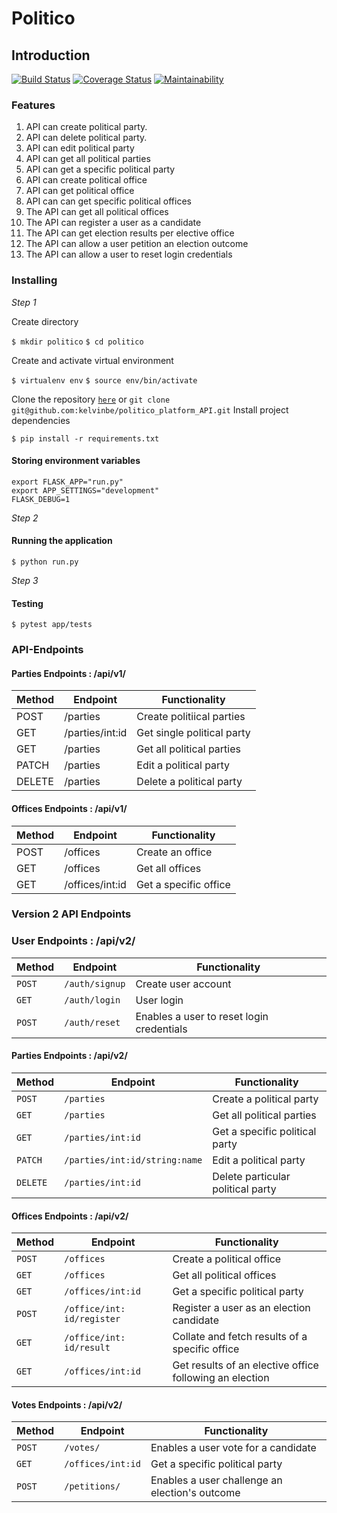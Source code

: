 # Politico

## Introduction
 [![Build Status](https://travis-ci.com/kelvinbe/politico_platform_API.svg?branch=develop)](https://travis-ci.com/kelvinbe/politico_platform_API)
 [![Coverage Status](https://coveralls.io/repos/github/kelvinbe/politico_platform_API/badge.svg)](https://coveralls.io/github/kelvinbe/politico_platform_API) [![Maintainability](https://api.codeclimate.com/v1/badges/00d23f7da810ae6b79a9/maintainability)](https://codeclimate.com/github/kelvinbe/politico_platform_API/maintainability)

### Features

1. API can create political party.
2. API can delete political party.
3. API can edit political party
4. API can get all political parties
5. API can get a specific political party
6. API can create political office
7. API can get political office
8. API can can get specific political offices
9. The API can get all political offices
10. The API can register a user as a candidate
11. The API can get election results per elective office
12. The API can allow a user petition an election outcome
13. The API can allow a user to reset login credentials

### Installing



*Step 1*

Create directory


```$ mkdir politico```
```$ cd politico```


Create and activate virtual environment


```$ virtualenv env```
```$ source env/bin/activate```

Clone the repository 
[```here```](git@github.com:kelvinbe/politico_platform_API.git) or 
``` git clone git@github.com:kelvinbe/politico_platform_API.git ```
Install project dependencies 


```$ pip install -r requirements.txt```

#### Storing environment variables 


```
export FLASK_APP="run.py"
export APP_SETTINGS="development"
FLASK_DEBUG=1
```
*Step 2*


#### Running the application
```$ python run.py```

*Step 3*


#### Testing
```$ pytest app/tests```


### API-Endpoints

#### Parties Endpoints : /api/v1/
Method | Endpoint | Functionality
--- | --- | ---
POST | /parties| Create politiical parties
GET | /parties/int:id | Get single political party
GET | /parties | Get  all political parties
PATCH | /parties| Edit a political party
DELETE|/parties| Delete a political party
#### Offices Endpoints : /api/v1/
Method | Endpoint | Functionality
--- | --- | ---
POST |/offices | Create an office
GET |/offices | Get all offices
GET |/offices/int:id | Get a specific office

### Version 2 API Endpoints

### User Endpoints : /api/v2/

Method | Endpoint | Functionality
--- | --- | ---
```POST``` | ```/auth/signup``` | Create user account
```GET``` | ```/auth/login``` | User login
```POST``` | ```/auth/reset``` | Enables a user to reset login credentials


#### Parties Endpoints : /api/v2/

Method | Endpoint | Functionality
--- | --- | ---
```POST``` | ```/parties``` | Create a political party
```GET``` | ```/parties``` | Get all political parties
```GET``` | ```/parties/int:id``` | Get a specific political party
```PATCH``` | ```/parties/int:id/string:name``` | Edit a political party
```DELETE``` | ```/parties/int:id``` | Delete particular political party

#### Offices Endpoints : /api/v2/

Method | Endpoint | Functionality
--- | --- | ---
```POST``` | ```/offices``` | Create a political office
```GET``` | ```/offices``` | Get all political offices
```GET``` | ```/offices/int:id``` | Get a specific political party
```POST``` | ```/office/int: id/register``` | Register a user as an election candidate
```GET``` | ```/office/int: id/result``` | Collate and fetch results of a specific office 
```GET``` | ```/offices/int:id``` | Get results of an elective office following an election


#### Votes Endpoints : /api/v2/

Method | Endpoint | Functionality
--- | --- | ---
```POST``` | ```/votes/``` | Enables a user vote for a candidate
```GET``` | ```/offices/int:id``` | Get a specific political party
```POST``` | ```/petitions/``` | Enables a user challenge an election's outcome
